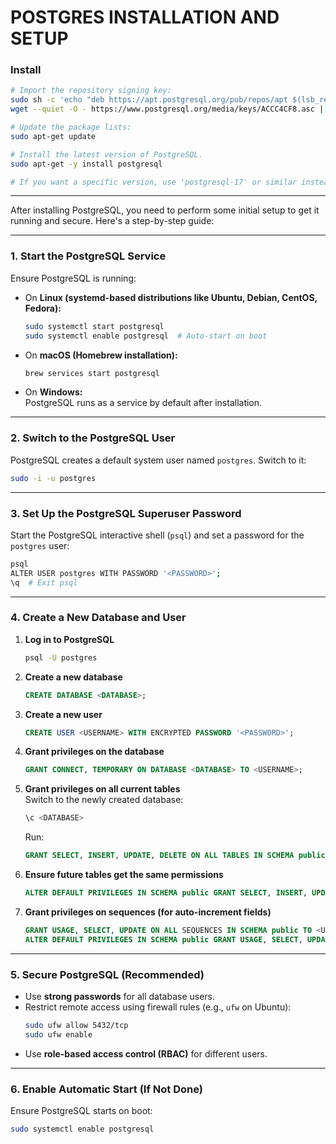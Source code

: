 # POSTGRES INSTALLATION AND SETUP

### Install

```sh
# Import the repository signing key:
sudo sh -c 'echo "deb https://apt.postgresql.org/pub/repos/apt $(lsb_release -cs)-pgdg main" > /etc/apt/sources.list.d/pgdg.list'
wget --quiet -O - https://www.postgresql.org/media/keys/ACCC4CF8.asc | sudo apt-key add -

# Update the package lists:
sudo apt-get update

# Install the latest version of PostgreSQL.
sudo apt-get -y install postgresql

# If you want a specific version, use 'postgresql-17' or similar instead of 'postgresql':
```

---

After installing PostgreSQL, you need to perform some initial setup to get it running and secure. Here's a step-by-step guide:

---

### **1. Start the PostgreSQL Service**

Ensure PostgreSQL is running:

- On **Linux (systemd-based distributions like Ubuntu, Debian, CentOS, Fedora):**
  ```sh
  sudo systemctl start postgresql
  sudo systemctl enable postgresql  # Auto-start on boot
  ```
- On **macOS (Homebrew installation):**
  ```sh
  brew services start postgresql
  ```
- On **Windows:**  
  PostgreSQL runs as a service by default after installation.

---

### **2. Switch to the PostgreSQL User**

PostgreSQL creates a default system user named `postgres`. Switch to it:

```sh
sudo -i -u postgres
```

---

### **3. Set Up the PostgreSQL Superuser Password**

Start the PostgreSQL interactive shell (`psql`) and set a password for the `postgres` user:

```sh
psql
ALTER USER postgres WITH PASSWORD '<PASSWORD>';
\q  # Exit psql
```

---

### **4. Create a New Database and User**

1. **Log in to PostgreSQL**

   ```sh
   psql -U postgres
   ```

2. **Create a new database**

   ```sql
   CREATE DATABASE <DATABASE>;
   ```

3. **Create a new user**

   ```sql
   CREATE USER <USERNAME> WITH ENCRYPTED PASSWORD '<PASSWORD>';
   ```

4. **Grant privileges on the database**

   ```sql
   GRANT CONNECT, TEMPORARY ON DATABASE <DATABASE> TO <USERNAME>;
   ```

5. **Grant privileges on all current tables**  
   Switch to the newly created database:

   ```sh
   \c <DATABASE>
   ```

   Run:

   ```sql
   GRANT SELECT, INSERT, UPDATE, DELETE ON ALL TABLES IN SCHEMA public TO <USERNAME>;
   ```

6. **Ensure future tables get the same permissions**

   ```sql
   ALTER DEFAULT PRIVILEGES IN SCHEMA public GRANT SELECT, INSERT, UPDATE, DELETE ON TABLES TO <USERNAME>;
   ```

7. **Grant privileges on sequences (for auto-increment fields)**
   ```sql
   GRANT USAGE, SELECT, UPDATE ON ALL SEQUENCES IN SCHEMA public TO <USERNAME>;
   ALTER DEFAULT PRIVILEGES IN SCHEMA public GRANT USAGE, SELECT, UPDATE ON SEQUENCES TO <USERNAME>;
   ```

---

### **5. Secure PostgreSQL (Recommended)**

- Use **strong passwords** for all database users.
- Restrict remote access using firewall rules (e.g., `ufw` on Ubuntu):
  ```sh
  sudo ufw allow 5432/tcp
  sudo ufw enable
  ```
- Use **role-based access control (RBAC)** for different users.

---

### **6. Enable Automatic Start (If Not Done)**

Ensure PostgreSQL starts on boot:

```sh
sudo systemctl enable postgresql
```
